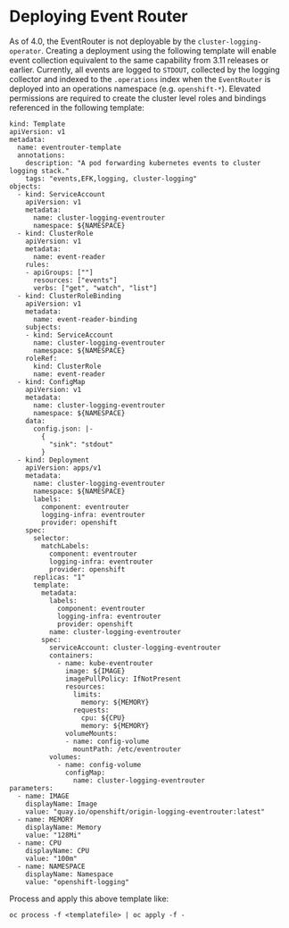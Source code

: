 # Deploying Event Router
As of 4.0, the EventRouter is not deployable by the `cluster-logging-operator`. Creating a deployment using the following template
will enable event collection equivalent to the same capability from 3.11 releases or earlier.
Currently, all events are logged to `STDOUT`, collected by the logging collector and indexed to the `.operations` index when 
the `EventRouter` is deployed into an operations namespace (e.g. `openshift-*`). Elevated permissions are required to create the cluster level roles and bindings referenced in the following template:

```
kind: Template
apiVersion: v1
metadata:
  name: eventrouter-template
  annotations:
    description: "A pod forwarding kubernetes events to cluster logging stack."
    tags: "events,EFK,logging, cluster-logging"
objects:
  - kind: ServiceAccount
    apiVersion: v1
    metadata:
      name: cluster-logging-eventrouter
      namespace: ${NAMESPACE}
  - kind: ClusterRole
    apiVersion: v1
    metadata:
      name: event-reader
    rules:
    - apiGroups: [""]
      resources: ["events"]
      verbs: ["get", "watch", "list"]
  - kind: ClusterRoleBinding
    apiVersion: v1
    metadata:
      name: event-reader-binding
    subjects:
    - kind: ServiceAccount
      name: cluster-logging-eventrouter
      namespace: ${NAMESPACE}
    roleRef:
      kind: ClusterRole
      name: event-reader
  - kind: ConfigMap
    apiVersion: v1
    metadata:
      name: cluster-logging-eventrouter
      namespace: ${NAMESPACE}
    data:
      config.json: |-
        {
          "sink": "stdout"
        }
  - kind: Deployment
    apiVersion: apps/v1
    metadata:
      name: cluster-logging-eventrouter
      namespace: ${NAMESPACE}
      labels:
        component: eventrouter
        logging-infra: eventrouter
        provider: openshift
    spec:
      selector:
		matchLabels:
          component: eventrouter
          logging-infra: eventrouter
          provider: openshift
      replicas: "1"
      template:
        metadata:
          labels:
            component: eventrouter
            logging-infra: eventrouter
            provider: openshift
          name: cluster-logging-eventrouter
        spec:
          serviceAccount: cluster-logging-eventrouter
          containers:
            - name: kube-eventrouter
              image: ${IMAGE}
              imagePullPolicy: IfNotPresent
              resources:
                limits:
                  memory: ${MEMORY}
                requests:
                  cpu: ${CPU}
                  memory: ${MEMORY}
              volumeMounts:
              - name: config-volume
                mountPath: /etc/eventrouter
          volumes:
            - name: config-volume
              configMap:
                name: cluster-logging-eventrouter
parameters:
  - name: IMAGE
    displayName: Image
    value: "quay.io/openshift/origin-logging-eventrouter:latest"
  - name: MEMORY
    displayName: Memory
    value: "128Mi"
  - name: CPU
    displayName: CPU
    value: "100m"
  - name: NAMESPACE
    displayName: Namespace
    value: "openshift-logging"

```
Process and apply this above template like:

```
oc process -f <templatefile> | oc apply -f -
```

